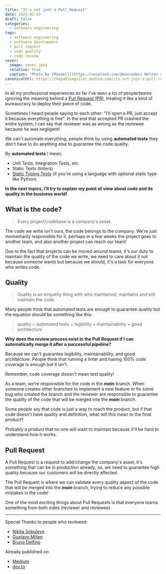 ```yaml
---
title: "It's not just a Pull Request"
date: 2021-02-23
draft: false
categories:
  - software engineering
tags:
  - software engineering
  - software development
  - pull request
  - code quality
  - code review
cover:
  image: cover.jpeg
  relative: true
  caption: "Photo by [Maxwell](https://unsplash.com/@maxcodes) Nelson on [Unplash](https://unsplash.com/s/photos/software)"
canonicalUrl: https://thepabloaguilar.medium.com/its-not-just-a-pull-request-9ee42cc080e
---
```


In all my professional experiences so far I've seen a lot of people/teams ignoring
the meaning behind a [Pull Request (PR)](https://docs.github.com/pt/github/collaborating-with-issues-and-pull-requests/about-pull-requests),
treating it like a kind of bureaucracy to deploy their piece of code.

Sometimes I heard people saying to each other: "I'll open a PR, just accept it because
everything is fine". In the end that accepted PR crashed the entire system,
I can say that reviewer was as wrong as the reviewee because he was negligent!

We can't automate everything, people think by using __automated tests__ they don't have to do anything else to guarantee the code quality.

By __automated tests__ I mean:
* Unit Tests, Integration Tests, etc.
* Static Tests (linters)
* [Static Typing Tests](https://sobolevn.me/2019/08/testing-mypy-types) (if you're using a language with optional static type like Python)

__In the next topics, I'll try to explain my point of view about code and its quality in the business world!__

## What is the code?

> Every project/codebase is a company's asset.

The code we write isn't ours, the code belongs to the company. We're just momentarily responsible for it,
perhaps in a few weeks the project goes to another team, and also another project can reach our team!

Due to the fact that projects can be moved around teams, it's our duty to maintain the quality of the code we write,
we need to care about it not because someone wants but because we should, it's a task for everyone who writes code.

## Quality

> Quality is an empathy thing with who maintained, maintains and will maintain the code.

Many people think that automated tests are enough to guarantee quality but the equation should be something like this:

> quality = automated tests + legibility + maintainability + good architecture

__Why does the review process exist in the Pull Request if I can automatically merge it after a successful pipeline?__

Because we can't guarantee legibility, maintainability, and good architecture. People think that running a linter and having 100% code coverage is enough but it isn't.

Remember, code coverage doesn't mean test quality!

As a team, we're responsible for the code in the ___main___ branch. When someone creates other branches
to implement a new feature or fix some bug who created the branch and the reviewer are responsible
to guarantee the quality of the code that will be merged into the ___main___ branch.

Some people say that code is just a way to reach the product, but if that code doesn't have quality and definition,
what will this mean to the final product?

Probably a product that no one will want to maintain because it'll be hard to understand how it works.

## Pull Request

A Pull Request is a request to add/change the company's asset, it's something that can be in production already, so,
we need to guarantee high quality because our customers will be directly affected.

The Pull Request is where we can validate every quality aspect of the code that will be merged into the ___main___ branch, trying to reduce any possible mistakes in the code!

One of the most exciting things about Pull Requests is that everyone learns something from both sides (reviewer and reviewee).

---

Special Thanks to people who reviewed:
* [Nikita Sobolevn](https://github.com/sobolevn)
* [Gustavo Millen](https://github.com/millengustavo)
* [Bruno Delfino](https://github.com/bruno-delfino1995)

Already published on:
* [Medium](https://thepabloaguilar.medium.com/its-not-just-a-pull-request-9ee42cc080e)
* [dev.to](https://dev.to/thepabloaguilar/it-s-not-just-a-pull-request-21)
